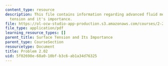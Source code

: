 ```yaml
---
content_type: resource
description: This file contains information regarding advanced fluid mechanics, surface
  tension and it's importance.
file: https://ol-ocw-studio-app-production.s3.amazonaws.com/courses/2-25-advanced-fluid-mechanics-fall-2013/5f02698e68a010bfb3c6ab1a34d76325_MIT2_25F13_Problem2.02.pdf
file_type: application/pdf
learning_resource_types: []
parent_title: Surface Tension and Its Importance
parent_type: CourseSection
resourcetype: Document
title: Problem 2.02
uid: 5f02698e-68a0-10bf-b3c6-ab1a34d76325
---
```

